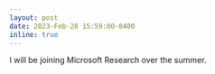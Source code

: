 ```yaml
---
layout: post
date: 2023-Feb-28 15:59:00-0400
inline: true
---
```


I will be joining Microsoft Research over the summer.